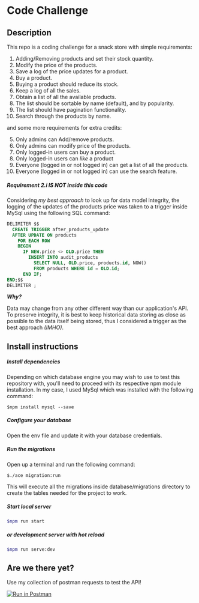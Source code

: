 # Code Challenge

## Description

This repo is a coding challenge for a snack store with simple requirements:

1. Adding/Removing products and set their stock quantity.
2. Modify the price of the products.
  1. Save a log of the price updates for a product.
3. Buy a product.
  1. Buying a product should reduce its stock.
  2. Keep a log of all the sales.
4. Obtain a list of all the available products.
  1. The list should be sortable by name (default), and by popularity.
  2. The list should have pagination functionality.
  3. Search through the products by name.
    
and some more requirements for extra credits:

5. Only admins can Add/remove products.
6. Only admins can modify price of the products.
7. Only logged-in users can buy a product.
8. Only logged-in users can *like* a product
9. Everyone (logged in or not logged in) can get a list of all the products.
10. Everyone (logged in or not logged in) can use the search feature.

##### Requirement 2.i IS NOT inside this code

Considering *my best approach* to look up for data model integrity,
 the logging of the updates of the products price was taken to a trigger inside MySql using the following SQL command:
 
```sql
DELIMITER $$
  CREATE TRIGGER after_products_update
  AFTER UPDATE ON products
    FOR EACH ROW
    BEGIN
      IF NEW.price <> OLD.price THEN
        INSERT INTO audit_products
          SELECT NULL, OLD.price, products.id, NOW()
          FROM products WHERE id = OLD.id;
      END IF;
END;$$
DELIMITER ;
```
**_Why?_**

Data may change from any other different way than our application's API.
To preserve integrity, it is best to keep historical data storing as close as possible to the data itself being stored, 
thus I considered a trigger as the best approach _(IMHO)_.

## Install instructions
##### Install dependencies
  
Depending on which database engine you may wish to use to test this repository with, 
you'll need to proceed with its respective npm module installation.
In my case, I used MySql which was installed with the following command:

```
$npm install mysql --save 
```
  
##### Configure your database

Open the env file and update it with your database credentials.

##### Run the migrations

Open up a terminal and run the following command:

```
$./ace migration:run
```

This will execute all the migrations inside database/migrations directory to create the tables needed for the project to work.
  
##### Start local server

```bash
$npm run start
```
 
##### or development server with hot reload
 
```bash
$npm run serve:dev
```
  
## Are we there yet?
  
Use my collection of postman requests to test the API!

[![Run in Postman](https://run.pstmn.io/button.svg)](https://app.getpostman.com/run-collection/145a470a255fede5c8e1)
